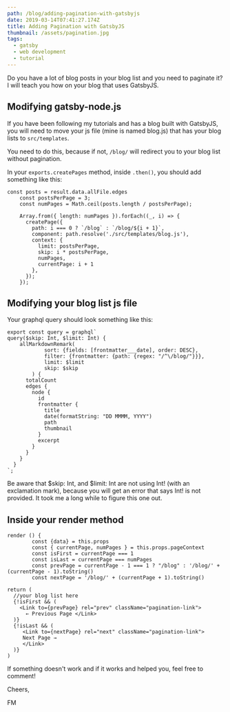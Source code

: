 ```yaml
---
path: /blog/adding-pagination-with-gatsbyjs
date: 2019-03-14T07:41:27.174Z
title: Adding Pagination with GatsbyJS
thumbnail: /assets/pagination.jpg
tags:
  - gatsby
  - web development
  - tutorial
---
```

Do you have a lot of blog posts in your blog list and you need to paginate it?
I will teach you how on your blog that uses GatsbyJS.

## Modifying gatsby-node.js

If you have been following my tutorials and has a blog built with GatsbyJS, you will need to move your js file (mine is named blog.js) that has your blog lists to `src/templates`. 

You need to do this, because if not, `/blog/` will redirect you to your blog list without pagination.

In your `exports.createPages` method, inside `.then()`, you should add something like this:

```
const posts = result.data.allFile.edges
    const postsPerPage = 3;
    const numPages = Math.ceil(posts.length / postsPerPage);

    Array.from({ length: numPages }).forEach((_, i) => {
      createPage({
        path: i === 0 ? `/blog` : `/blog/${i + 1}`,
        component: path.resolve('./src/templates/blog.js'),
        context: {
          limit: postsPerPage,
          skip: i * postsPerPage,
          numPages,
          currentPage: i + 1
        },
      });
    });
```

## Modifying your blog list js file

Your graphql query should look something like this:

```
export const query = graphql`
query($skip: Int, $limit: Int) { 
    allMarkdownRemark(
            sort: {fields: [frontmatter___date], order: DESC}, 
            filter: {frontmatter: {path: {regex: "/^\/blog/"}}},
            limit: $limit
            skip: $skip
        ) {
      totalCount
      edges {
        node {
          id
          frontmatter {
            title
            date(formatString: "DD MMMM, YYYY")
            path
            thumbnail
          }
          excerpt
        }
      }
    }
  }  
`;
```

Be aware that $skip: Int, and $limit: Int are not using Int! (with an exclamation mark), because you will get an error that says Int! is not provided. It took me a long while to figure this one out.

## Inside your render method

```
render () {
        const {data} = this.props
        const { currentPage, numPages } = this.props.pageContext
        const isFirst = currentPage === 1
        const isLast = currentPage === numPages
        const prevPage = currentPage - 1 === 1 ? "/blog" : '/blog/' + (currentPage - 1).toString()
        const nextPage = '/blog/' + (currentPage + 1).toString()

return (
  //your blog list here
  {!isFirst && (
    <Link to={prevPage} rel="prev" className="pagination-link">
      ← Previous Page </Link>
  )}
  {!isLast && (
     <Link to={nextPage} rel="next" className="pagination-link">
     Next Page →
     </Link>
  )}
)
```

If something doesn't work and if it works and helped you, feel free to comment!

Cheers,

FM
